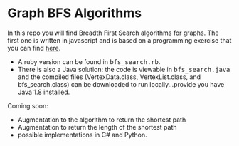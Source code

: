 # Graph BFS Algorithms

In this repo you will find Breadth First Search algorithms for graphs.  The first one is written in javascript and is based on a programming exercise that you can find [here](https://www.khanacademy.org/computing/computer-science/algorithms/breadth-first-search/p/challenge-implement-breadth-first-search).

+ A ruby version can be found in <tt>bfs_search.rb</tt>. 
+ There is also a Java solution: the code is viewable in <tt>bfs_search.java</tt> and the compiled files (VertexData.class, VertexList.class, and bfs_search.class) can be downloaded to run locally...provide you have Java 1.8 installed.

Coming soon:

+ Augmentation to the algorithm to return the shortest path
+ Augmentation to return the length of the shortest path
+ possible implementations in C# and Python.
